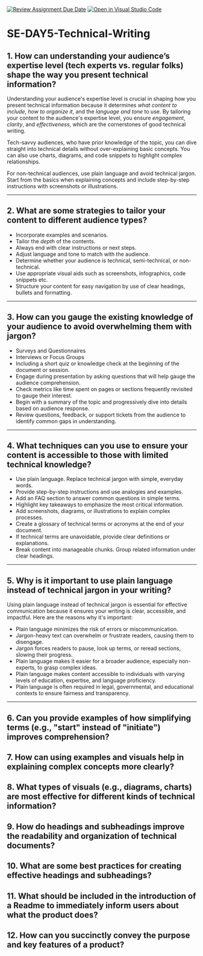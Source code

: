 [![Review Assignment Due Date](https://classroom.github.com/assets/deadline-readme-button-22041afd0340ce965d47ae6ef1cefeee28c7c493a6346c4f15d667ab976d596c.svg)](https://classroom.github.com/a/zsAR-pyY)
[![Open in Visual Studio Code](https://classroom.github.com/assets/open-in-vscode-2e0aaae1b6195c2367325f4f02e2d04e9abb55f0b24a779b69b11b9e10269abc.svg)](https://classroom.github.com/online_ide?assignment_repo_id=17254310&assignment_repo_type=AssignmentRepo)
# SE-DAY5-Technical-Writing

## 1. How can understanding your audience’s expertise level (tech experts vs. regular folks) shape the way you present technical information?

Understanding your audience's expertise level is crucial in shaping how you present technical information because it determines *what content to include*, *how to organize it*, and the *language and tone* to use. By tailoring your content to the audience's expertise level, you ensure *engagement*, *clarity*, and *effectiveness*, which are the cornerstones of good technical writing.

Tech-savvy audiences, who have prior knowledge of the topic, you can dive straight into technical details without over-explaining basic concepts. You can also use charts, diagrams, and code snippets to highlight complex relationships.

For non-technical audiences, use plain language and avoid technical jargon. Start from the basics when explaining concepts and include step-by-step instructions with screenshots or illustrations.

---

## 2. What are some strategies to tailor your content to different audience types?

- Incorporate examples and scenarios.
- Tailor the *depth* of the contents.
- Always end with clear instructions or next steps.
- Adjust language and tone to match with the audience.
- Determine whether your audience is technical, semi-technical, or non-technical.
- Use appropriate visual aids such as screenshots, infographics, code snippets etc.
- Structure your content for easy navigation by use of clear headings, bullets and formatting.

---

## 3. How can you gauge the existing knowledge of your audience to avoid overwhelming them with jargon?

- Surveys and Questionnaires
- Interviews or Focus Groups
- Including a short quiz or knowledge check at the beginning of the document or session.
- Engage during presentation by asking questions that will help gauge the audience comprehension.
- Check metrics like time spent on pages or sections frequently revisited to gauge their interest.
- Begin with a summary of the topic and progressively dive into details based on audience response.
- Review questions, feedback, or support tickets from the audience to identify common gaps in understanding.

---

## 4. What techniques can you use to ensure your content is accessible to those with limited technical knowledge?

- Use plain language. Replace technical jargon with simple, everyday words.
- Provide step-by-step instructions and use analogies and examples.
- Add an FAQ section to answer common questions in simple terms.
- Highlight key takeaways to emphasize the most critical information.
- Add screenshots, diagrams, or illustrations to explain complex processes.
- Create a glossary of technical terms or acronyms at the end of your document.
- If technical terms are unavoidable, provide clear definitions or explanations.
- Break content into manageable chunks. Group related information under clear headings.

---

## 5. Why is it important to use plain language instead of technical jargon in your writing?

Using plain language instead of technical jargon is essential for effective communication because it ensures your writing is clear, accessible, and impactful. Here are the reasons why it's important:

- Plain language minimizes the risk of errors or miscommunication.
- Jargon-heavy text can overwhelm or frustrate readers, causing them to disengage.
- Jargon forces readers to pause, look up terms, or reread sections, slowing their progress.
- Plain language makes it easier for a broader audience, especially non-experts, to grasp complex ideas.
- Plain language makes content accessible to individuals with varying levels of education, expertise, and language proficiency.
- Plain language is often required in legal, governmental, and educational contexts to ensure fairness and transparency.

---

## 6. Can you provide examples of how simplifying terms (e.g., "start" instead of "initiate") improves comprehension?

## 7. How can using examples and visuals help in explaining complex concepts more clearly?

## 8. What types of visuals (e.g., diagrams, charts) are most effective for different kinds of technical information?

## 9. How do headings and subheadings improve the readability and organization of technical documents?

## 10. What are some best practices for creating effective headings and subheadings?

## 11. What should be included in the introduction of a Readme to immediately inform users about what the product does?

## 12. How can you succinctly convey the purpose and key features of a product?
